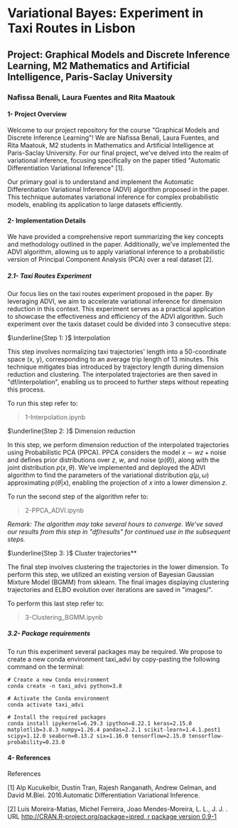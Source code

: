 # Variational Bayes: Experiment in Taxi Routes in Lisbon

## Project: Graphical Models and Discrete Inference Learning, M2 Mathematics and Artificial Intelligence, Paris-Saclay University

### Nafissa Benali, Laura Fuentes and Rita Maatouk

#### 1- Project Overview

Welcome to our project repository for the course "Graphical Models and Discrete Inference Learning"! We are Nafissa Benali, Laura Fuentes, and Rita Maatouk, M2 students in Mathematics and Artificial Intelligence at Paris-Saclay University. For our final project, we've delved into the realm of variational inference, focusing specifically on the paper titled "Automatic Differentiation Variational Inference" [1].

Our primary goal is to understand and implement the Automatic Differentiation Variational Inference (ADVI) algorithm proposed in the paper. This technique automates variational inference for complex probabilistic models, enabling its application to large datasets efficiently.

#### 2- Implementation Details

We have provided a comprehensive report summarizing the key concepts and methodology outlined in the paper. Additionally, we've implemented the ADVI algorithm, allowing us to apply variational inference to a probabilistic version of Principal Component Analysis (PCA) over a real dataset [2].

##### 2.1- Taxi Routes Experiment

Our focus lies on the taxi routes experiment proposed in the paper. By leveraging ADVI, we aim to accelerate variational inference for dimension reduction in this context. This experiment serves as a practical application to showcase the effectiveness and efficiency of the ADVI algorithm. Such experiment over the taxis dataset could be divided into 3 consecutive steps: 

$\underline{Step 1: }$ Interpolation

This step involves normalizing taxi trajectories' length into a 50-coordinate space (x, y), corresponding to an average trip length of 13 minutes. This technique mitigates bias introduced by trajectory length during dimension reduction and clustering. The interpolated trajectories are then saved in "df/interpolation", enabling us to proceed to further steps without repeating this process.

To run this step refer to: 
> 1-Interpolation.ipynb


$\underline{Step 2: }$ Dimension reduction

In this step, we perform dimension reduction of the interpolated trajectories using Probabilistic PCA (PPCA). PPCA considers the model $x \sim wz + \text{noise}$ and defines prior distributions over $z$, $w$, and $\text{noise}$ ($p(\theta)$), along with the joint distribution $p(x,\theta)$. We've implemented and deployed the ADVI algorithm to find the parameters of the variational distribution $q(\mu, \omega)$ approximating $p(\theta | x)$, enabling the projection of $x$ into a lower dimension $z$.

To run the second step of the algorithm refer to:
> 2-PPCA_ADVI.ipynb

*Remark: The algorithm may take several hours to converge. We've saved our results from this step in "df/results" for continued use in the subsequent steps.*


$\underline{Step 3: }$ Cluster trajectories**

The final step involves clustering the trajectories in the lower dimension. To perform this step, we utilized an existing version of Bayesian Gaussian Mixture Model (BGMM) from sklearn. The final images displaying clustering trajectories and ELBO evolution over iterations are saved in "images/". 

To perform this last step refer to:
> 3-Clustering_BGMM.ipynb


##### 3.2- Package requirements

To run this experiment several packages may be required. We propose to create a new conda environment taxi_advi by copy-pasting the following command on the terminal: 

```
# Create a new Conda environment
conda create -n taxi_advi python=3.8

# Activate the Conda environment
conda activate taxi_advi

# Install the required packages
conda install ipykernel=6.29.3 ipython=8.22.1 keras=2.15.0 matplotlib=3.8.3 numpy=1.26.4 pandas=2.2.1 scikit-learn=1.4.1.post1 scipy=1.12.0 seaborn=0.13.2 six=1.16.0 tensorflow=2.15.0 tensorflow-probability=0.23.0
```

#### 4- References

References

[1] Alp Kucukelbir, Dustin Tran, Rajesh Ranganath, Andrew Gelman, and David M.Blei. 2016.Automatic Differentiation Variational Inference.

[2] Luis Moreira-Matias, Michel Ferreira, Joao Mendes-Moreira, L. L., J. J. . URL [http://CRAN.R-project.org/package=ipred, r package version 0.9-1](https://archive.ics.uci.edu/dataset/339/taxi+service+trajectory+prediction+challenge+ecml+pkdd+2015)